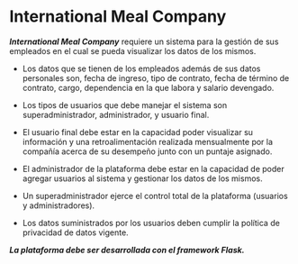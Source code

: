 # International Meal Company
***International Meal Company*** requiere un sistema para la gestión de sus empleados en el cual se pueda visualizar los datos de los mismos.

- Los datos que se tienen de los empleados además de sus datos personales son, fecha de ingreso, tipo de contrato, fecha de término de contrato, cargo, dependencia en la que labora y salario devengado.

- Los tipos de usuarios que debe manejar el sistema son superadministrador, administrador, y usuario final.

- El usuario final debe estar en la capacidad poder visualizar su información y una retroalimentación realizada mensualmente por la compañía acerca de su desempeño junto con un puntaje asignado.

- El administrador de la plataforma debe estar en la capacidad de poder agregar usuarios al sistema y gestionar los datos de los mismos.

- Un superadministrador ejerce el control total de la plataforma (usuarios y administradores).

- Los datos suministrados por los usuarios deben cumplir la política de privacidad de datos vigente.

***La plataforma debe ser desarrollada con el framework Flask.***


